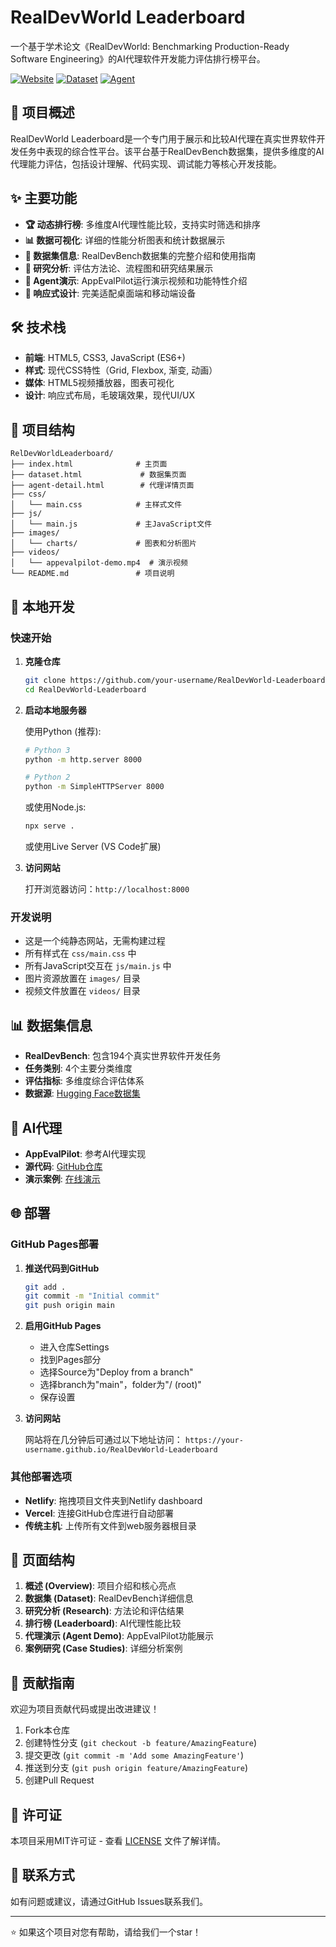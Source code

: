 # RealDevWorld Leaderboard

一个基于学术论文《RealDevWorld: Benchmarking Production-Ready Software Engineering》的AI代理软件开发能力评估排行榜平台。

[![Website](https://img.shields.io/badge/Website-Live-brightgreen)](https://your-github-username.github.io/RealDevWorld-Leaderboard)
[![Dataset](https://img.shields.io/badge/Dataset-HuggingFace-yellow)](https://huggingface.co/datasets/stellaHsr-mm/RealDevBench)
[![Agent](https://img.shields.io/badge/Agent-AppEvalPilot-blue)](https://github.com/tanghaom/AppEvalPilot)

## 📖 项目概述

RealDevWorld Leaderboard是一个专门用于展示和比较AI代理在真实世界软件开发任务中表现的综合性平台。该平台基于RealDevBench数据集，提供多维度的AI代理能力评估，包括设计理解、代码实现、调试能力等核心开发技能。

## ✨ 主要功能

- **🏆 动态排行榜**: 多维度AI代理性能比较，支持实时筛选和排序
- **📊 数据可视化**: 详细的性能分析图表和统计数据展示
- **🎯 数据集信息**: RealDevBench数据集的完整介绍和使用指南
- **🔬 研究分析**: 评估方法论、流程图和研究结果展示
- **🎥 Agent演示**: AppEvalPilot运行演示视频和功能特性介绍
- **📱 响应式设计**: 完美适配桌面端和移动端设备

## 🛠️ 技术栈

- **前端**: HTML5, CSS3, JavaScript (ES6+)
- **样式**: 现代CSS特性（Grid, Flexbox, 渐变, 动画）
- **媒体**: HTML5视频播放器，图表可视化
- **设计**: 响应式布局，毛玻璃效果，现代UI/UX

## 📁 项目结构

```
RelDevWorldLeaderboard/
├── index.html              # 主页面
├── dataset.html             # 数据集页面
├── agent-detail.html        # 代理详情页面
├── css/
│   └── main.css            # 主样式文件
├── js/
│   └── main.js             # 主JavaScript文件
├── images/
│   └── charts/             # 图表和分析图片
├── videos/
│   └── appevalpilot-demo.mp4  # 演示视频
└── README.md               # 项目说明
```

## 🚀 本地开发

### 快速开始

1. **克隆仓库**
   ```bash
   git clone https://github.com/your-username/RealDevWorld-Leaderboard.git
   cd RealDevWorld-Leaderboard
   ```

2. **启动本地服务器**
   
   使用Python (推荐):
   ```bash
   # Python 3
   python -m http.server 8000
   
   # Python 2
   python -m SimpleHTTPServer 8000
   ```
   
   或使用Node.js:
   ```bash
   npx serve .
   ```
   
   或使用Live Server (VS Code扩展)

3. **访问网站**
   
   打开浏览器访问：`http://localhost:8000`

### 开发说明

- 这是一个纯静态网站，无需构建过程
- 所有样式在 `css/main.css` 中
- 所有JavaScript交互在 `js/main.js` 中
- 图片资源放置在 `images/` 目录
- 视频文件放置在 `videos/` 目录

## 📊 数据集信息

- **RealDevBench**: 包含194个真实世界软件开发任务
- **任务类别**: 4个主要分类维度
- **评估指标**: 多维度综合评估体系
- **数据源**: [Hugging Face数据集](https://huggingface.co/datasets/stellaHsr-mm/RealDevBench)

## 🤖 AI代理

- **AppEvalPilot**: 参考AI代理实现
- **源代码**: [GitHub仓库](https://github.com/tanghaom/AppEvalPilot)
- **演示案例**: [在线演示](https://appevalpilot.realdev.world/)

## 🌐 部署

### GitHub Pages部署

1. **推送代码到GitHub**
   ```bash
   git add .
   git commit -m "Initial commit"
   git push origin main
   ```

2. **启用GitHub Pages**
   - 进入仓库Settings
   - 找到Pages部分
   - 选择Source为"Deploy from a branch"
   - 选择branch为"main"，folder为"/ (root)"
   - 保存设置

3. **访问网站**
   
   网站将在几分钟后可通过以下地址访问：
   `https://your-username.github.io/RealDevWorld-Leaderboard`

### 其他部署选项

- **Netlify**: 拖拽项目文件夹到Netlify dashboard
- **Vercel**: 连接GitHub仓库进行自动部署
- **传统主机**: 上传所有文件到web服务器根目录

## 🎨 页面结构

1. **概述 (Overview)**: 项目介绍和核心亮点
2. **数据集 (Dataset)**: RealDevBench详细信息
3. **研究分析 (Research)**: 方法论和评估结果
4. **排行榜 (Leaderboard)**: AI代理性能比较
5. **代理演示 (Agent Demo)**: AppEvalPilot功能展示
6. **案例研究 (Case Studies)**: 详细分析案例

## 🤝 贡献指南

欢迎为项目贡献代码或提出改进建议！

1. Fork本仓库
2. 创建特性分支 (`git checkout -b feature/AmazingFeature`)
3. 提交更改 (`git commit -m 'Add some AmazingFeature'`)
4. 推送到分支 (`git push origin feature/AmazingFeature`)
5. 创建Pull Request

## 📄 许可证

本项目采用MIT许可证 - 查看 [LICENSE](LICENSE) 文件了解详情。

## 📧 联系方式

如有问题或建议，请通过GitHub Issues联系我们。

---

⭐ 如果这个项目对您有帮助，请给我们一个star！ 